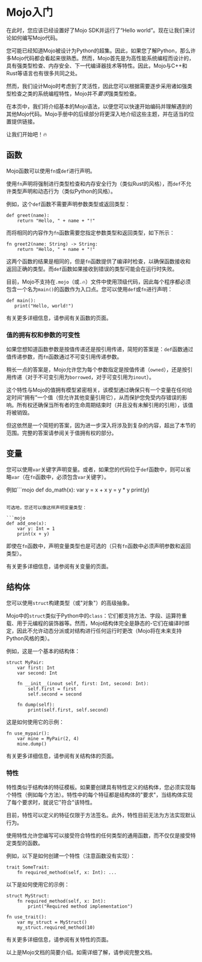 # Mojo入门

在此时，您应该已经设置好了Mojo SDK并运行了“Hello world”。现在让我们来讨论如何编写Mojo代码。

您可能已经知道Mojo被设计为Python的超集。因此，如果您了解Python，那么许多Mojo代码都会看起来很熟悉。然而，Mojo首先是为高性能系统编程而设计的，具有强类型检查、内存安全、下一代编译器技术等特性。因此，Mojo与C++和Rust等语言也有很多共同之处。

然而，我们设计Mojo时考虑到了灵活性，因此您可以根据需要逐步采用诸如强类型检查之类的系统编程特性，Mojo并不*要求*强类型检查。

在本页中，我们将介绍基本的Mojo语法，以便您可以快速开始编码并理解遇到的其他Mojo代码。Mojo手册中的后续部分将更深入地介绍这些主题，并在适当的位置提供链接。

让我们开始吧！🔥

## 函数

Mojo函数可以使用`fn`或`def`进行声明。

使用`fn`声明将强制进行类型检查和内存安全行为（类似Rust的风格），而`def`不允许类型声明和动态行为（类似Python的风格）。

例如，这个`def`函数不需要声明参数类型或返回类型：

```mojo
def greet(name):
    return "Hello, " + name + "!"
```

而将相同的内容作为`fn`函数需要您指定参数类型和返回类型，如下所示：

```mojo
fn greet2(name: String) -> String:
    return "Hello, " + name + "!"
```

这两个函数的结果是相同的，但是`fn`函数提供了编译时检查，以确保函数接收和返回正确的类型。而`def`函数如果接收到错误的类型可能会在运行时失败。

目前，Mojo不支持在`.mojo`（或`.🔥`）文件中使用顶级代码，因此每个程序都必须包含一个名为`main()`的函数作为入口点。您可以使用`def`或`fn`进行声明：

```mojo
def main():
   print("Hello, world!")
```

有关更多详细信息，请参阅有关函数的页面。

### 值的拥有权和参数的可变性

如果您想知道函数参数是按值传递还是按引用传递，简短的答案是：`def`函数通过值传递参数，而`fn`函数通过不可变引用传递参数。

稍长一点的答案是，Mojo允许您为每个参数指定是按值传递（`owned`），还是按引用传递（对于不可变引用为`borrowed`，对于可变引用为`inout`）。

这个特性与Mojo的值拥有模型紧密相关，该模型通过确保只有一个变量在任何给定时间“拥有”一个值（但允许其他变量引用它），从而保护您免受内存错误的影响。所有权还确保当所有者的生命周期结束时（并且没有未解引用的引用），该值将被销毁。

但这依然是一个简短的答案，因为进一步深入将涉及到复杂的内容，超出了本节的范围。完整的答案请参阅关于值拥有权的部分。

## 变量

您可以使用`var`关键字声明变量。或者，如果您的代码位于`def`函数中，则可以省略`var`（在`fn`函数中，必须包含`var`关键字）。

例如```mojo
def do_math(x):
    var y = x + x
    y = y * y
    print(y)
```

可选地，您还可以像这样声明变量类型：

```mojo
def add_one(x):
    var y: Int = 1
    print(x + y)
```

即使在`fn`函数中，声明变量类型也是可选的（只有`fn`函数中必须声明参数和返回类型）。

有关更多详细信息，请参阅有关变量的页面。

## 结构体

您可以使用`struct`构建类型（或"对象"）的高级抽象。

Mojo中的`struct`类似于Python中的`class`：它们都支持方法、字段、运算符重载、用于元编程的装饰器等。然而，Mojo结构体完全是静态的-它们在编译时绑定，因此不允许动态分派或对结构进行任何运行时更改（Mojo将在未来支持Python风格的类）。

例如，这是一个基本的结构体：

```mojo
struct MyPair:
    var first: Int
    var second: Int

    fn __init__(inout self, first: Int, second: Int):
        self.first = first
        self.second = second

    fn dump(self):
        print(self.first, self.second)
```

这是如何使用它的示例：

```mojo
fn use_mypair():
    var mine = MyPair(2, 4)
    mine.dump()
```

有关更多详细信息，请参阅有关结构体的页面。

### 特性

特性类似于结构体的特征模板。如果要创建具有特性定义的结构体，您必须实现每个特性（例如每个方法）。特性中的每个特征都是结构体的"要求"，当结构体实现了每个要求时，就说它"符合"该特性。

目前，特性可以定义的特征仅限于方法签名。此外，特性目前无法为方法实现默认行为。

使用特性允许您编写可以接受符合特性的任何类型的通用函数，而不仅仅是接受特定类型的函数。

例如，以下是如何创建一个特性（注意函数没有实现）：

```mojo
trait SomeTrait:
    fn required_method(self, x: Int): ...
```

以下是如何使用它的示例：

```mojo
struct MyStruct:
    fn required_method(self, x: Int):
        print("Required method implementation")

fn use_trait():
    var my_struct = MyStruct()
    my_struct.required_method(10)
```

有关更多详细信息，请参阅有关特性的页面。

以上是Mojo文档的简要介绍。如需详细了解，请参阅完整文档。